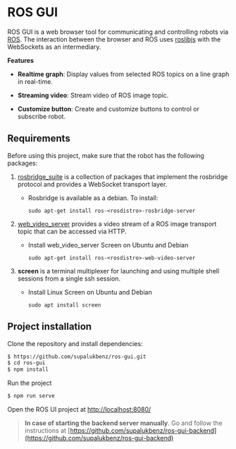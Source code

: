 # ROS GUI

ROS GUI is a web browser tool for communicating and controlling robots via [ROS](http://wiki.ros.org/Documentation). The interaction between the browser and ROS uses [roslibjs](https://github.com/RobotWebTools/roslibjs) with the WebSockets as an intermediary. 

**Features**

- **Realtime graph**: Display values from selected ROS topics on a line graph in real-time.

- **Streaming video**: Stream video of ROS image topic.

- **Customize button**: Create and customize buttons to control or subscribe robot.

## Requirements

Before using this project, make sure that the robot has the following packages:

1. [rosbridge_suite](http://wiki.ros.org/rosbridge_suite) is a collection of packages that implement the rosbridge protocol and provides a WebSocket transport layer.
   - Rosbridge is available as a debian. To install:

     ```sudo apt-get install ros-<rosdistro>-rosbridge-server```

2. [web_video_server](http://wiki.ros.org/web_video_server) provides a video stream of a ROS image transport topic that can be accessed via HTTP.
   - Install web_video_server Screen on Ubuntu and Debian

     ```sudo apt-get install ros-<rosdistro>-web-video-server```

3. **screen** is a terminal multiplexer for launching and using multiple shell sessions from a single ssh session.
   - Install Linux Screen on Ubuntu and Debian

     ```sudo apt install screen```

## Project installation

Clone the repository and install dependencies:
    
```bash
$ https://github.com/supalukbenz/ros-gui.git
$ cd ros-gui 
$ npm install
```

Run the project
```bash
$ npm run serve
```

Open the ROS UI project at [http://localhost:8080/](http://localhost:8080/)


> **In case of starting the backend server manually**.
Go and follow the instructions at [https://github.com/supalukbenz/ros-gui-backend](https://github.com/supalukbenz/ros-gui-backend)


